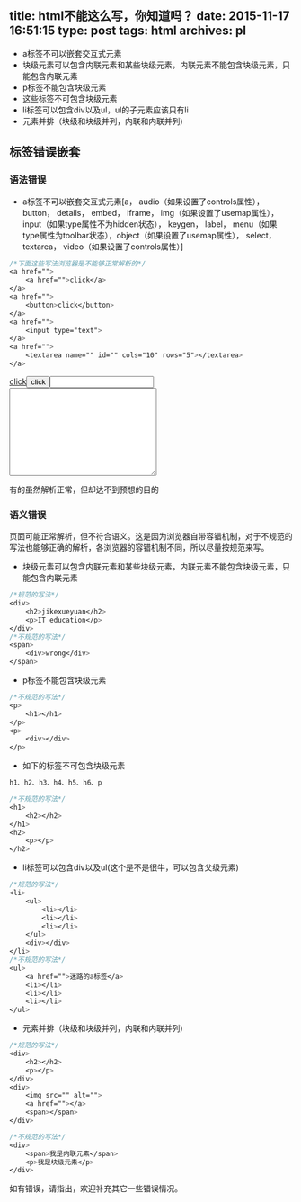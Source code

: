 title: html不能这么写，你知道吗？
date: 2015-11-17 16:51:15
type: post
tags: html
archives: pl
---

* a标签不可以嵌套交互式元素
* 块级元素可以包含内联元素和某些块级元素，内联元素不能包含块级元素，只能包含内联元素
* p标签不能包含块级元素
* 这些标签不可包含块级元素
* li标签可以包含div以及ul，ul的子元素应该只有li
* 元素并排（块级和块级并列，内联和内联并列)

<!-- more -->

## 标签错误嵌套

### 语法错误

* a标签不可以嵌套交互式元素[a， audio（如果设置了controls属性）， button， details， embed， iframe， img（如果设置了usemap属性）， input（如果type属性不为hidden状态）， keygen， label， menu（如果type属性为toolbar状态），object（如果设置了usemap属性）， select， textarea， video（如果设置了controls属性）]

```css
/*下面这些写法浏览器是不能够正常解析的*/
<a href="">
    <a href="">click</a>
</a>
<a href="">
    <button>click</button>
</a>
<a href="">
    <input type="text">
</a>
<a href="">
    <textarea name="" id="" cols="10" rows="5"></textarea>
</a>
```
<a href=""><a href="">click</a></a><a href=""><button>click</button></a><a href=""><input type="text"></a><a href=""><textarea name="" id="" cols="30" rows="10"></textarea></a>

有的虽然解析正常，但却达不到预想的目的

### 语义错误

页面可能正常解析，但不符合语义。这是因为浏览器自带容错机制，对于不规范的写法也能够正确的解析，各浏览器的容错机制不同，所以尽量按规范来写。

* 块级元素可以包含内联元素和某些块级元素，内联元素不能包含块级元素，只能包含内联元素

```css
/*规范的写法*/
<div>
    <h2>jikexueyuan</h2>
    <p>IT education</p>
</div>
/*不规范的写法*/
<span>
    <div>wrong</div>
</span>
```

* p标签不能包含块级元素

```css
/*不规范的写法*/
<p>
    <h1></h1>
</p>
<p>
    <div></div>
</p>
```
* 如下的标签不可包含块级元素

```css
h1、h2、h3、h4、h5、h6、p

/*不规范的写法*/
<h1>
    <h2></h2>
</h1>
<h2>
    <p></p>
</h2>
```

* li标签可以包含div以及ul(这个是不是很牛，可以包含父级元素)

```css
/*规范的写法*/
<li>
    <ul>
        <li></li>
        <li></li>
        <li></li>
    </ul>
    <div></div>
</li>
/*不规范的写法*/
<ul>
    <a href="">迷路的a标签</a>
    <li></li>
    <li></li>
    <li></li>
</ul>
```

* 元素并排（块级和块级并列，内联和内联并列)

```css
/*规范的写法*/
<div>
    <h2></h2>
    <p></p>
</div>
<div>
    <img src="" alt="">
    <a href=""></a>
    <span></span>
</div>

/*不规范的写法*/
<div>
    <span>我是内联元素</span>
    <p>我是块级元素</p>
</div>
```

如有错误，请指出，欢迎补充其它一些错误情况。

